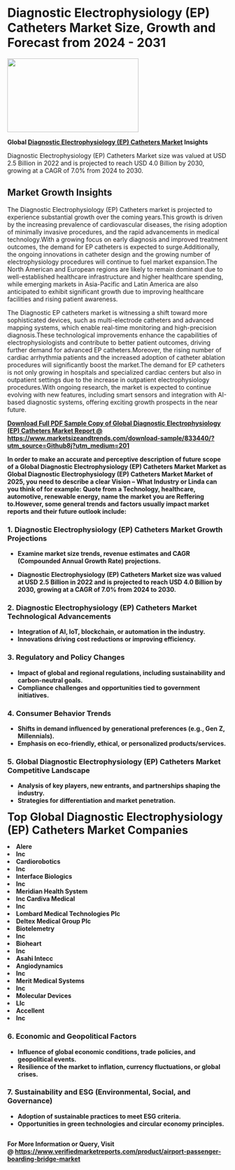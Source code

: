 <H1>Diagnostic Electrophysiology (EP) Catheters Market Size, Growth and Forecast from 2024 - 2031</H1><img class="aligncenter size-medium wp-image-584254" src="https://thirdeyenews.in/wp-content/uploads/2024/09/Global-Market-Research-300x168.jpeg" alt="" width="300" height="168" /><p><strong>Global&nbsp;<a href="https://www.marketsizeandtrends.com/download-sample/833440/?utm_source=Github8j?utm_medium=201">Diagnostic Electrophysiology (EP) Catheters Market</a> Insights</strong></p><p>Diagnostic Electrophysiology (EP) Catheters Market size was valued at USD 2.5 Billion in 2022 and is projected to reach USD 4.0 Billion by 2030, growing at a CAGR of 7.0% from 2024 to 2030.</p><p><h2>Market Growth Insights</h2> <p>The Diagnostic Electrophysiology (EP) Catheters market is projected to experience substantial growth over the coming years.This growth is driven by the increasing prevalence of cardiovascular diseases, the rising adoption of minimally invasive procedures, and the rapid advancements in medical technology.With a growing focus on early diagnosis and improved treatment outcomes, the demand for EP catheters is expected to surge.Additionally, the ongoing innovations in catheter design and the growing number of electrophysiology procedures will continue to fuel market expansion.The North American and European regions are likely to remain dominant due to well-established healthcare infrastructure and higher healthcare spending, while emerging markets in Asia-Pacific and Latin America are also anticipated to exhibit significant growth due to improving healthcare facilities and rising patient awareness.</p> <p><strong><a href="#"></a></strong></p> <p>The Diagnostic EP catheters market is witnessing a shift toward more sophisticated devices, such as multi-electrode catheters and advanced mapping systems, which enable real-time monitoring and high-precision diagnosis.These technological improvements enhance the capabilities of electrophysiologists and contribute to better patient outcomes, driving further demand for advanced EP catheters.Moreover, the rising number of cardiac arrhythmia patients and the increased adoption of catheter ablation procedures will significantly boost the market.The demand for EP catheters is not only growing in hospitals and specialized cardiac centers but also in outpatient settings due to the increase in outpatient electrophysiology procedures.With ongoing research, the market is expected to continue evolving with new features, including smart sensors and integration with AI-based diagnostic systems, offering exciting growth prospects in the near future.</p> <p><strong><a href="#"></p><p><span class=""><strong>Download Full PDF Sample Copy of Global Diagnostic Electrophysiology (EP) Catheters Market Report</strong> @ <a href="https://www.marketsizeandtrends.com/download-sample/833440/?utm_source=Github8j?utm_medium=201" target="_blank">https://www.marketsizeandtrends.com/download-sample/833440/?utm_source=Github8j?utm_medium=201</a></span></p><p>In order to make an accurate and perceptive description of future scope of a Global&nbsp;Diagnostic Electrophysiology (EP) Catheters Market Market as Global&nbsp;Diagnostic Electrophysiology (EP) Catheters Market Market of 2025, you need to describe a clear Vision &ndash; What Industry or Linda can you think of for example: Quote from a Technology, healthcare, automotive, renewable energy, name the market you are Reffering to.However, some general trends and factors usually impact market reports and their future outlook include:</p><h3>1.&nbsp;<strong>Diagnostic Electrophysiology (EP) Catheters Market Growth Projections</strong></h3><ul><li>Examine market size trends, revenue estimates and CAGR (Compounded Annual Growth Rate) projections.</li><li><p>Diagnostic Electrophysiology (EP) Catheters Market size was valued at USD 2.5 Billion in 2022 and is projected to reach USD 4.0 Billion by 2030, growing at a CAGR of 7.0% from 2024 to 2030.</p></li></ul><h3>2.&nbsp;<strong>Diagnostic Electrophysiology (EP) Catheters Market Technological Advancements</strong></h3><ul><li>Integration of AI, IoT, blockchain, or automation in the industry.</li><li>Innovations driving cost reductions or improving efficiency.</li></ul><h3>3.&nbsp;<strong>Regulatory and Policy Changes</strong></h3><ul><li>Impact of global and regional regulations, including sustainability and carbon-neutral goals.</li><li>Compliance challenges and opportunities tied to government initiatives.</li></ul><h3>4.&nbsp;<strong>Consumer Behavior Trends</strong></h3><ul><li>Shifts in demand influenced by generational preferences (e.g., Gen Z, Millennials).</li><li>Emphasis on eco-friendly, ethical, or personalized products/services.</li></ul><h3>5.&nbsp;<strong>Global Diagnostic Electrophysiology (EP) Catheters Market Competitive Landscape</strong></h3><ul><li>Analysis of key players, new entrants, and partnerships shaping the industry.</li><li>Strategies for differentiation and market penetration.</li></ul><p data-pm-slice="1 1 []"><span style="color: inherit; font-family: inherit; font-size: 25px;">Top Global Diagnostic Electrophysiology (EP) Catheters Market Companies</span></p><div class="" data-test-id=""><p><li>Alere</li><li> Inc</li><li> Cardiorobotics</li><li> Inc</li><li> Interface Biologics</li><li> Inc</li><li> Meridian Health System</li><li> Inc Cardiva Medical</li><li> Inc</li><li> Lombard Medical Technologies Plc</li><li> Deltex Medical Group Plc</li><li> Biotelemetry</li><li> Inc</li><li> Bioheart</li><li> Inc</li><li> Asahi Intecc</li><li> Angiodynamics</li><li> Inc</li><li> Merit Medical Systems</li><li> Inc</li><li> Molecular Devices</li><li> Llc</li><li> Accellent</li><li> Inc</li></p></div><h3>6.&nbsp;<strong>Economic and Geopolitical Factors</strong></h3><ul><li>Influence of global economic conditions, trade policies, and geopolitical events.</li><li>Resilience of the market to inflation, currency fluctuations, or global crises.</li></ul><h3>7.&nbsp;<strong>Sustainability and ESG (Environmental, Social, and Governance)</strong></h3><ul><li>Adoption of sustainable practices to meet ESG criteria.</li><li>Opportunities in green technologies and circular economy principles.</li></ul><h2><strong style="font-size: 14px;">For More Information or Query, Visit @&nbsp;</strong><a style="background-color: #ffffff; font-size: 14px;" href="https://www.marketsizeandtrends.com/report/diagnostic-electrophysiology-ep-catheters-market/" target="_blank">https://www.verifiedmarketreports.com/product/airport-passenger-boarding-bridge-market</a></h2>
